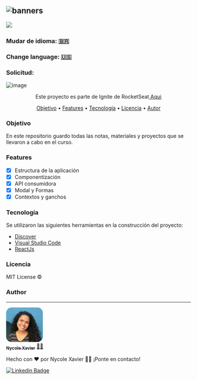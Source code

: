 ![banners](https://user-images.githubusercontent.com/94902491/143678954-bb0b14d7-046e-4a00-ae2b-c11f3cfc1350.png)
----
<img src="https://img.shields.io/static/v1?label=Status&message=complete&color=00800&style=for-the-badge&logo=ghost"/>

### Mudar de idioma: <a href="https://github.com/nycolexavierr/01-github-explorer/blob/main/README.md" target="_blank">🇧🇷</a> 

### Change language: <a href="https://github.com/nycolexavierr/01-github-explorer/blob/main/READMEeng.md" target="_blank">🇺🇸</a> 

### Solicitud: 
![image](https://user-images.githubusercontent.com/94902491/143624784-7dfa345b-6b53-4856-9ee2-4bd82b8d265f.png)

<p align="center">Este proyecto es parte de Ignite de RocketSeat<a href="https://www.rocketseat.com.br/ignite" target='_blank'> Aqui </a> </p>

<p align="center">
 <a href="#Objective">Objetivo</a> •
 <a href="#Features">Features</a> • 
 <a href="#Technology">Tecnología</a> •
 <a href="#License">Licencia</a> • 
 <a href="#Author">Autor</a>
</p>

### Objetivo
En este repositorio guardo todas las notas, materiales y proyectos que se llevaron a cabo en el curso.

### Features

- [x] Estructura de la aplicación
- [x] Componentización
- [x] API consumidora
- [x] Modal y Formas
- [x] Contextos y ganchos

### Tecnología

Se utilizaron las siguientes herramientas en la construcción del proyecto:

- [Discover](https://app.rocketseat.com.br/discover)
- [Visual Studio Code](https://code.visualstudio.com/download)
- [ReactJs](https://reactjs.org/docs/getting-started.html)

### Licencia

MIT License ©

### Author
---

<a href="https://nycole-xavierr.medium.com/">
<img style="border-radius: 15%;" src="assets/eu-em-azul.jpeg" width="100px;" alt=""/>
<br />
<sub><b>Nycole Xavier</b></sub></a> <a href="https://nycole-xavierr.medium.com/" title="Medium">👩‍💻</a>

<p>Hecho con ❤️ por Nycole Xavier 👋🏽 ¡Ponte en contacto!</p>

[![Linkedin Badge](https://img.shields.io/badge/-NycoleXavier-blue?style=flat-square&logo=Linkedin&logoColor=white&link=https://https://www.linkedin.com/in/nycole-xavier-641271202/)](https://www.linkedin.com/in/nycole-xavier-641271202/)
